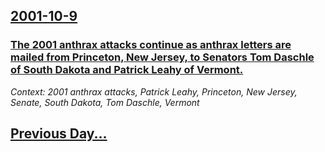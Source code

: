 ## [2001-10-9](/news/2001/10/9/index.md)

### [ The 2001 anthrax attacks continue as anthrax letters are mailed from Princeton, New Jersey, to Senators Tom Daschle of South Dakota and Patrick Leahy of Vermont.](/news/2001/10/9/the-2001-anthrax-attacks-continue-as-anthrax-letters-are-mailed-from-princeton-new-jersey-to-senators-tom-daschle-of-south-dakota-and-pat.md)
_Context: 2001 anthrax attacks, Patrick Leahy, Princeton, New Jersey, Senate, South Dakota, Tom Daschle, Vermont_

## [Previous Day...](/news/2001/10/8/index.md)

